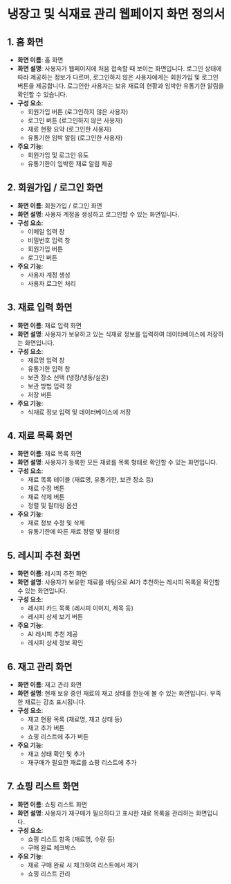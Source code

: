 # 냉장고 및 식재료 관리 웹페이지 화면 정의서

## 1. 홈 화면

- **화면 이름**: 홈 화면
- **화면 설명**: 사용자가 웹페이지에 처음 접속할 때 보이는 화면입니다. 로그인 상태에 따라 제공하는 정보가 다르며, 로그인하지 않은 사용자에게는 회원가입 및 로그인 버튼을 제공합니다. 로그인한 사용자는 보유 재료의 현황과 임박한 유통기한 알림을 확인할 수 있습니다.
- **구성 요소**:
  - 회원가입 버튼 (로그인하지 않은 사용자)
  - 로그인 버튼 (로그인하지 않은 사용자)
  - 재료 현황 요약 (로그인한 사용자)
  - 유통기한 임박 알림 (로그인한 사용자)
- **주요 기능**:
  - 회원가입 및 로그인 유도
  - 유통기한이 임박한 재료 알림 제공

## 2. 회원가입 / 로그인 화면

- **화면 이름**: 회원가입 / 로그인 화면
- **화면 설명**: 사용자 계정을 생성하고 로그인할 수 있는 화면입니다.
- **구성 요소**:
  - 이메일 입력 창
  - 비밀번호 입력 창
  - 회원가입 버튼
  - 로그인 버튼
- **주요 기능**:
  - 사용자 계정 생성
  - 사용자 로그인 처리

## 3. 재료 입력 화면

- **화면 이름**: 재료 입력 화면
- **화면 설명**: 사용자가 보유하고 있는 식재료 정보를 입력하여 데이터베이스에 저장하는 화면입니다.
- **구성 요소**:
  - 재료명 입력 창
  - 유통기한 입력 창
  - 보관 장소 선택 (냉장/냉동/실온)
  - 보관 방법 입력 창
  - 저장 버튼
- **주요 기능**:
  - 식재료 정보 입력 및 데이터베이스에 저장

## 4. 재료 목록 화면

- **화면 이름**: 재료 목록 화면
- **화면 설명**: 사용자가 등록한 모든 재료를 목록 형태로 확인할 수 있는 화면입니다.
- **구성 요소**:
  - 재료 목록 테이블 (재료명, 유통기한, 보관 장소 등)
  - 재료 수정 버튼
  - 재료 삭제 버튼
  - 정렬 및 필터링 옵션
- **주요 기능**:
  - 재료 정보 수정 및 삭제
  - 유통기한에 따른 재료 정렬 및 필터링

## 5. 레시피 추천 화면

- **화면 이름**: 레시피 추천 화면
- **화면 설명**: 사용자가 보유한 재료를 바탕으로 AI가 추천하는 레시피 목록을 확인할 수 있는 화면입니다.
- **구성 요소**:
  - 레시피 카드 목록 (레시피 이미지, 제목 등)
  - 레시피 상세 보기 버튼
- **주요 기능**:
  - AI 레시피 추천 제공
  - 레시피 상세 정보 확인

## 6. 재고 관리 화면

- **화면 이름**: 재고 관리 화면
- **화면 설명**: 현재 보유 중인 재료의 재고 상태를 한눈에 볼 수 있는 화면입니다. 부족한 재료는 강조 표시됩니다.
- **구성 요소**:
  - 재고 현황 목록 (재료명, 재고 상태 등)
  - 재고 추가 버튼
  - 쇼핑 리스트에 추가 버튼
- **주요 기능**:
  - 재고 상태 확인 및 추가
  - 재구매가 필요한 재료를 쇼핑 리스트에 추가

## 7. 쇼핑 리스트 화면

- **화면 이름**: 쇼핑 리스트 화면
- **화면 설명**: 사용자가 재구매가 필요하다고 표시한 재료 목록을 관리하는 화면입니다.
- **구성 요소**:
  - 쇼핑 리스트 항목 (재료명, 수량 등)
  - 구매 완료 체크박스
- **주요 기능**:
  - 재료 구매 완료 시 체크하여 리스트에서 제거
  - 쇼핑 리스트 관리
